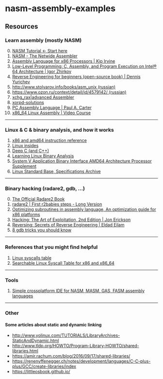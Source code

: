 # nasm-assembly-examples

## Resources

### Learn assembly (mostly NASM)
0) [NASM Tutorial <- Start here](https://cs.lmu.edu/~ray/notes/nasmtutorial/)
1) [NASM - The Netwide Assembler](https://www.nasm.us/doc/)
2) [Assembly Language for x86 Processors | Kip Irvine](https://www.amazon.com/dp/1782167102)
3) [Low-Level Programming: C, Assembly, and Program Execution on Intel® 64 Architecture | Igor Zhirkov](https://www.amazon.com/-/es/Igor-Zhirkov/dp/1484224027/ref=sr_1_2?__mk_es_US=%C3%85M%C3%85%C5%BD%C3%95%C3%91&crid=1HVS6XSBLBXN6&keywords=nasm+assembly&qid=1664734729&qu=eyJxc2MiOiIxLjkxIiwicXNhIjoiMC4wMCIsInFzcCI6IjAuMDAifQ%3D%3D&s=books&sprefix=nasm+assembly%2Cstripbooks-intl-ship%2C176&sr=1-2)
4) [Reverse Engineering for beginners (open-source book) | Dennis Yurichev](https://beginners.re/)
5) [http://www.stolyarov.info/books/asm_unix (russian)](http://www.stolyarov.info/books/asm_unix)
6) [https://www.ozon.ru/context/detail/id/4579142/ (russian)](https://www.ozon.ru/context/detail/id/4579142/)
7) [xchg_rax|advanced Assembler](https://www.xorpd.net/pages/xchg_rax/snip_00.html)
8) [xorpd-solutions](https://github.com/funnydman/xorpd-solutions)
9) [PC Assembly Language | Paul A. Carter](http://pacman128.github.io/pcasm/)
10) [x86_64 Linux Assembly | Video Course](https://www.youtube.com/watch?v=vXsUIX_Ozgc&list=PLetF-YjXm-sCH6FrTz4AQhfH6INDQvQSn&index=11)
 
---
### Linux & C & binary analysis, and how it works
1) [x86 and amd64 instruction reference](https://www.felixcloutier.com/x86/index.html)
2) [Linux insides](https://0xax.gitbooks.io/linux-insides/content/Theory/linux-theory-2.html)
3) [Deep C (and C++)](https://www.slideshare.net/olvemaudal/deep-c/22-What_will_happen_if_you)
4) [Learning Linux Binary Analysis](https://www.amazon.com/dp/1782167102)
5) [System V Application Binary Interface AMD64 Architecture Processor Supplement](https://www.intel.com/content/dam/develop/external/us/en/documents/mpx-linux64-abi.pdf)
6) [Linux Standard Base, Specifications Archive](https://refspecs.linuxfoundation.org/lsb.shtml)
---

### Binary hacking (radare2, gdb, ...)
0) [The Official Radare2 Book](https://book.rada.re/)
1) [radare2 | First r2babies steps - Long Version](https://www.itrust.lu/wp-content/uploads/2015/11/news_Radare2-Presentation.pdf)
2) [Optimizing subroutines in assembly language, An optimization guide for x86 platforms](https://www.agner.org/optimize/optimizing_assembly.pdf)
3) [Hacking: The Art of Exploitation, 2nd Edition | Jon Erickson](https://www.amazon.com/Hacking-Art-Exploitation-Jon-Erickson/dp/1593271441)
4) [Reversing: Secrets of Reverse Engineering | Eldad Eilam](https://www.amazon.com/Reversing-Secrets-Engineering-Eldad-Eilam/dp/0764574817)
5) [8 gdb tricks you should know](https://blogs.oracle.com/linux/post/8-gdb-tricks-you-should-know)

---

### References that you might find helpful
1) [Linux syscalls table](http://blog.rchapman.org/posts/Linux_System_Call_Table_for_x86_64/)
2) [Searchable Linux Syscall Table for x86 and x86_64](https://filippo.io/linux-syscall-table/)
---

### Tools 
1) [Simple crossplatform IDE for NASM, MASM, GAS, FASM assembly languages](https://dman95.github.io/SASM/english.html)

---
### Other

#### Some articles about static and dynamic linking
- http://www.yolinux.com/TUTORIALS/LibraryArchives-StaticAndDynamic.html
- http://www.tldp.org/HOWTO/Program-Library-HOWTO/shared-libraries.html
- https://amir.rachum.com/blog/2016/09/17/shared-libraries/
- https://renenyffenegger.ch/notes/development/languages/C-C-plus-plus/GCC/create-libraries/index
- https://littleosbook.github.io/

